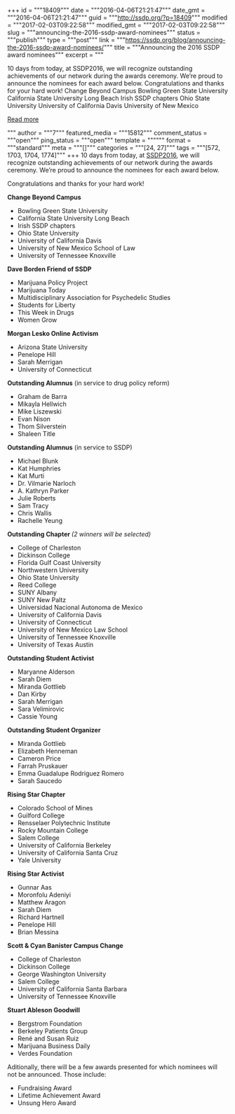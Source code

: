 +++
id = """18409"""
date = """2016-04-06T21:21:47"""
date_gmt = """2016-04-06T21:21:47"""
guid = """http://ssdp.org/?p=18409"""
modified = """2017-02-03T09:22:58"""
modified_gmt = """2017-02-03T09:22:58"""
slug = """announcing-the-2016-ssdp-award-nominees"""
status = """publish"""
type = """post"""
link = """https://ssdp.org/blog/announcing-the-2016-ssdp-award-nominees/"""
title = """Announcing the 2016 SSDP award nominees"""
excerpt = """<p>10 days from today, at SSDP2016, we will recognize outstanding achievements of our network during the awards ceremony. We’re proud to announce the nominees for each award below. Congratulations and thanks for your hard work! Change Beyond Campus Bowling Green State University California State University Long Beach Irish SSDP chapters Ohio State University University of California Davis University of New Mexico</p>
<div class="h10"></div>
<p><a class="more-link2 flat" href="https://ssdp.org/blog/announcing-the-2016-ssdp-award-nominees/">Read more</a></p>
"""
author = """7"""
featured_media = """15812"""
comment_status = """open"""
ping_status = """open"""
template = """"""
format = """standard"""
meta = """[]"""
categories = """[24, 27]"""
tags = """[572, 1703, 1704, 1774]"""
+++
10 days from today, at <a href="http://ssdp.org/events/ssdp2016">SSDP2016</a>, we will recognize outstanding achievements of our network during the awards ceremony. We’re proud to announce the nominees for each award below.

Congratulations and thanks for your hard work!
<p class="p1"><span class="s1"><b>Change Beyond Campus</b></span></p>

<ul>
	<li class="p2">Bowling Green State University</li>
	<li class="p2">California State University Long Beach</li>
	<li class="p2">Irish SSDP chapters</li>
	<li class="p2">Ohio State University</li>
	<li class="p2">University of California Davis</li>
	<li class="p2">University of New Mexico School of Law</li>
	<li class="p2">University of Tennessee Knoxville</li>
</ul>
<p class="p1"><span class="s1"><b>Dave Borden Friend of SSDP </b></span></p>

<ul>
	<li class="p2">Marijuana Policy Project</li>
	<li class="p2">Marijuana Today</li>
	<li class="p2">Multidisciplinary Association for Psychedelic Studies</li>
	<li class="p2">Students for Liberty</li>
	<li class="p2">This Week in Drugs</li>
	<li class="p2">Women Grow</li>
</ul>
<p class="p1"><span class="s1"><b>Morgan Lesko Online Activism</b></span></p>

<ul>
	<li class="p2">Arizona State University</li>
	<li class="p2">Penelope Hill</li>
	<li class="p2">Sarah Merrigan</li>
	<li class="p2">University of Connecticut</li>
</ul>
<p class="p2"><span class="s1"><b>Outstanding Alumnus</b></span> (in service to drug policy reform)</p>

<ul>
	<li class="p2">Graham de Barra</li>
	<li class="p2">Mikayla Hellwich</li>
	<li class="p2">Mike Liszewski</li>
	<li class="p2">Evan Nison</li>
	<li class="p2">Thom Silverstein</li>
	<li class="p2">Shaleen Title</li>
</ul>
<p class="p2"><span class="s1"><b>Outstanding Alumnus</b></span> (in service to SSDP)</p>

<ul>
	<li class="p2">Michael Blunk</li>
	<li class="p2">Kat Humphries</li>
	<li class="p2">Kat Murti</li>
	<li class="p2">Dr. Vilmarie Narloch</li>
	<li class="p2">A. Kathryn Parker</li>
	<li class="p2">Julie Roberts</li>
	<li class="p2">Sam Tracy</li>
	<li class="p2">Chris Wallis</li>
	<li class="p2">Rachelle Yeung</li>
</ul>
<p class="p5"><span class="s3"><b>Outstanding Chapter
</b></span><i>(2 winners will be selected)</i></p>

<ul>
	<li class="p5">College of Charleston</li>
	<li class="p5">Dickinson College</li>
	<li class="p5">Florida Gulf Coast University</li>
	<li class="p5">Northwestern University</li>
	<li class="p5">Ohio State University</li>
	<li class="p5">Reed College</li>
	<li class="p5">SUNY Albany</li>
	<li class="p5">SUNY New Paltz</li>
	<li class="p5">Universidad Nacional Autonoma de Mexico</li>
	<li class="p5">University of California Davis</li>
	<li class="p5">University of Connecticut</li>
	<li class="p5">University of New Mexico Law School</li>
	<li class="p5">University of Tennessee Knoxville</li>
	<li class="p5">University of Texas Austin</li>
</ul>
<p class="p1"><span class="s1"><b>Outstanding Student Activist</b></span></p>

<ul>
	<li class="p5">Maryanne Alderson<span class="Apple-converted-space">  </span></li>
	<li class="p5">Sarah Diem</li>
	<li class="p5">Miranda Gottlieb</li>
	<li class="p5">Dan Kirby</li>
	<li class="p5">Sarah Merrigan</li>
	<li class="p5">Sara Velimirovic</li>
	<li class="p5">Cassie Young</li>
</ul>
<p class="p1"><span class="s1"><b>Outstanding Student Organizer</b></span></p>

<ul>
	<li class="p5">Miranda Gottlieb</li>
	<li class="p5">Elizabeth Henneman</li>
	<li class="p5">Cameron Price</li>
	<li class="p5">Farrah Pruskauer</li>
	<li class="p5">Emma Guadalupe Rodriguez Romero</li>
	<li class="p5">Sarah Saucedo</li>
</ul>
<p class="p1"><span class="s1"><b>Rising Star Chapter</b></span></p>

<ul>
	<li class="p5">Colorado School of Mines</li>
	<li class="p5">Guilford College</li>
	<li class="p5">Rensselaer Polytechnic Institute</li>
	<li class="p5">Rocky Mountain College</li>
	<li class="p5">Salem College</li>
	<li class="p5">University of California Berkeley</li>
	<li class="p5">University of California Santa Cruz</li>
	<li class="p5">Yale University</li>
</ul>
<p class="p1"><span class="s1"><b>Rising Star Activist</b></span></p>

<ul>
	<li class="p5">Gunnar Aas</li>
	<li class="p5">Moronfolu Adeniyi</li>
	<li class="p5">Matthew Aragon</li>
	<li class="p5">Sarah Diem</li>
	<li class="p5">Richard Hartnell</li>
	<li class="p5">Penelope Hill</li>
	<li class="p5">Brian Messina</li>
</ul>
<p class="p1"><span class="s1"><b>Scott &amp; Cyan Banister Campus Change</b></span></p>

<ul>
	<li class="p2">College of Charleston</li>
	<li class="p2">Dickinson College</li>
	<li class="p2">George Washington University</li>
	<li class="p2">Salem College</li>
	<li class="p2">University of California Santa Barbara</li>
	<li class="p2">University of Tennessee Knoxville</li>
</ul>
<p class="p1"><span class="s1"><b>Stuart Ableson Goodwill</b></span></p>

<ul>
	<li class="p5">Bergstrom Foundation</li>
	<li class="p5">Berkeley Patients Group</li>
	<li class="p5">René and Susan Ruiz</li>
	<li class="p5">Marijuana Business Daily</li>
	<li class="p5">Verdes Foundation</li>
</ul>
<p class="p1">Aditionally, there will be a few awards presented for which nominees will not be announced. Those include:</p>

<ul>
	<li class="p2">Fundraising Award</li>
	<li class="p2">Lifetime Achievement Award</li>
	<li class="p2">Unsung Hero Award</li>
</ul>

